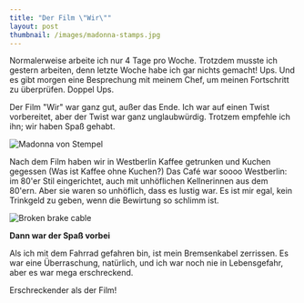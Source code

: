 ```yaml
---
title: "Der Film \"Wir\""
layout: post
thumbnail: /images/madonna-stamps.jpg
---
```


Normalerweise arbeite ich nur 4 Tage pro Woche. Trotzdem musste ich gestern arbeiten, denn letzte Woche habe ich gar nichts gemacht! Ups. Und es gibt morgen eine Besprechung mit meinem Chef, um meinen Fortschritt zu überprüfen. Doppel Ups.

Der Film "Wir" war ganz gut, außer das Ende. Ich war auf einen Twist vorbereitet, aber der Twist war ganz unglaubwürdig. Trotzem empfehle ich ihn; wir haben Spaß gehabt.

![Madonna von Stempel](/images/madonna-stamps.jpg)

Nach dem Film haben wir in Westberlin Kaffee getrunken und Kuchen gegessen (Was ist Kaffee ohne Kuchen?) Das Café war soooo Westberlin: im 80'er Stil eingerichtet, auch mit unhöflichen Kellnerinnen aus dem 80'ern. Aber sie waren so unhöflich, dass es lustig war. Es ist mir egal, kein Trinkgeld zu geben, wenn die Bewirtung so schlimm ist.

![Broken brake cable](/images/brake-cable.jpg)

**Dann war der Spaß vorbei**

Als ich mit dem Fahrrad gefahren bin,  ist mein Bremsenkabel zerrissen. Es war eine Überraschung, natürlich, und ich war noch nie in Lebensgefahr, aber es war mega erschreckend.

Erschreckender als der Film!




